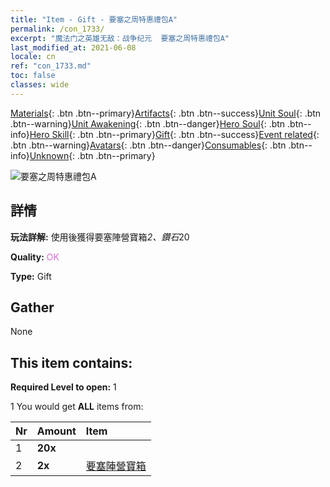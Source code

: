 ```yaml
---
title: "Item - Gift - 要塞之周特惠禮包A"
permalink: /con_1733/
excerpt: "魔法门之英雄无敌：战争纪元  要塞之周特惠禮包A"
last_modified_at: 2021-06-08
locale: cn
ref: "con_1733.md"
toc: false
classes: wide
---
```

 [Materials](/ItemsCN/){: .btn .btn--primary}[Artifacts](/ItemsCN/Artifacts/){: .btn .btn--success}[Unit Soul](/ItemsCN/UnitSoul/){: .btn .btn--warning}[Unit Awakening](/ItemsCN/UnitAwakening/){: .btn .btn--danger}[Hero Soul](/ItemsCN/HeroSoul/){: .btn .btn--info}[Hero Skill](/ItemsCN/HeroSkill/){: .btn .btn--primary}[Gift](/ItemsCN/Gift/){: .btn .btn--success}[Event related](/ItemsCN/Events/){: .btn .btn--warning}[Avatars](/ItemsCN/Avatars/){: .btn .btn--danger}[Consumables](/ItemsCN/Consumables/){: .btn .btn--info}[Unknown](/ItemsCN/Unknown/){: .btn .btn--primary}

 ![要塞之周特惠禮包A](/images/t/i_907219.png)

## 詳情
 **玩法詳解:** 使用後獲得要塞陣營寶箱*2、鑽石*20

 **Quality:** <span style="color: #DA70D6">OK</span>

 **Type:** Gift

## Gather

  None

## This item contains:

 **Required Level to open:** 1

 1 You would get **ALL** items  from:

  | Nr | Amount |     Item    |
  |:---|:-------|:------------|
  | 1 |  **20x** | <i class="fas fa-gem"/> |  | 
  | 2 |  **2x** | [要塞陣營寶箱](/cn/Items/con_1277/) |  | 
